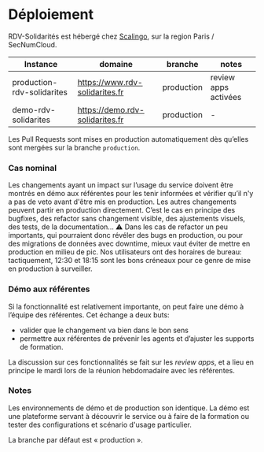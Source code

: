 # Déploiement

RDV-Solidarités est hébergé chez [Scalingo](https://scalingo.com/fr/datacenters), sur la region Paris / SecNumCloud.

| Instance | domaine | branche | notes |
| -------- | ------- | ------- | ----- |
| production-rdv-solidarites | https://www.rdv-solidarites.fr | production | review apps activées |
| demo-rdv-solidarites | https://demo.rdv-solidarites.fr | production | - |

Les Pull Requests sont mises en production automatiquement dès qu’elles sont mergées sur la branche `production`.


### Cas nominal

Les changements ayant un impact sur l’usage du service doivent être montrés en démo aux référentes pour les tenir informées et vérifier qu’il n'y a pas de veto avant d'être mis en production.
Les autres changements peuvent partir en production directement. C’est le cas en principe des bugfixes, des refactor sans changement visible, des ajustements visuels, des tests, de la documentation…
⚠️ Dans les cas de refactor un peu importants, qui pourraient donc révéler des bugs en production, ou pour des migrations de données avec downtime, mieux vaut éviter de mettre en production en milieu de pic.
Nos utilisateurs ont des horaires de bureau: tactiquement, 12:30 et 18:15 sont les bons créneaux pour ce genre de mise en production à surveiller.  

### Démo aux référentes

Si la fonctionnalité est relativement importante, on peut faire une démo à l’équipe des référentes. Cet échange a deux buts:
* valider que le changement va bien dans le bon sens
* permettre aux référentes de prévenir les agents et d’ajuster les supports de formation.

La discussion sur ces fonctionnalités se fait sur les _review apps_, et a lieu en principe le mardi lors de la réunion hebdomadaire avec les référentes.

### Notes

Les environnements de démo et de production son identique. La démo est une plateforme servant à découvrir le service ou à faire de la formation ou tester des configurations et scénario d'usage particulier.

La branche par défaut est « production ».

